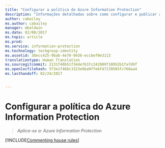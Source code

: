 ```yaml
---
title: "Configurar a política do Azure Information Protection"
description: "Informações detalhadas sobre como configurar e publicar a política do Azure Information Protection."
author: cabailey
ms.author: cabailey
manager: mbaldwin
ms.date: 02/08/2017
ms.topic: article
ms.prod: 
ms.service: information-protection
ms.technology: techgroup-identity
ms.assetid: 38ecc425-9bab-4e70-9436-eccbef0e3113
translationtype: Human Translation
ms.sourcegitcommit: 2131f40b51f34de7637c242909f10952b1fa7d9f
ms.openlocfilehash: 5f3e1f468c3323e9ba9ffe6f47139503fc768aa4
ms.lasthandoff: 02/24/2017


---
```


# <a name="configuring-the-azure-information-protection-policy"></a>Configurar a política do Azure Information Protection 

>*Aplica-se a: Azure Information Protection*

[!INCLUDE[Commenting house rules](../includes/houserules.md)]

